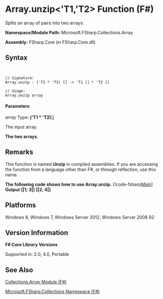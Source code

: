 # Array.unzip<'T1,'T2> Function (F#)

Splits an array of pairs into two arrays.

**Namespace/Module Path:** Microsoft.FSharp.Collections.Array

**Assembly:** FSharp.Core (in FSharp.Core.dll)


## Syntax


```


// Signature:
Array.unzip : ('T1 * 'T2) [] -> 'T1 [] * 'T2 []

// Usage:
Array.unzip array

```



#### Parameters
*array*
Type: **('T1 &#42; 'T2)**[[]](http://msdn.microsoft.com/en-us/library/def20292-9aae-4596-9275-b94e594f8493)


The input array.



**The two arrays.**
## Remarks
This function is named **Unzip** in compiled assemblies. If you are accessing the function from a language other than F#, or through reflection, use this name.

**The following code shows how to use Array.unzip.**
[!code-fsharp[Main](snippets/fsarrays/snippet70.fs)]
**Output**
**[|1; 3|]**
**[|2; 4|]**
## Platforms
Windows 8, Windows 7, Windows Server 2012, Windows Server 2008 R2


## Version Information
**F# Core Library Versions**

Supported in: 2.0, 4.0, Portable




## See Also
[Collections.Array Module &#40;F&#35;&#41;](Collections.Array-Module-%28FSharp%29.md)

[Microsoft.FSharp.Collections Namespace &#40;F&#35;&#41;](Microsoft.FSharp.Collections-Namespace-%28FSharp%29.md)


